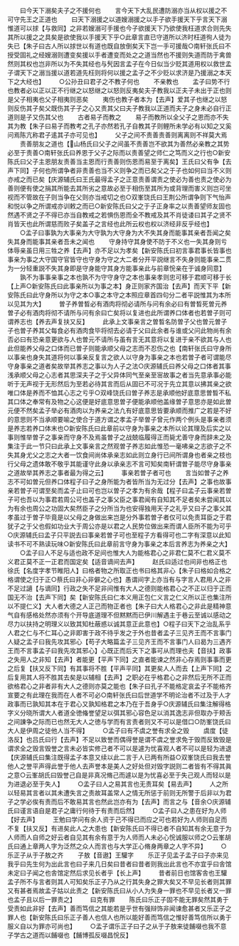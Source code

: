 <!-- { "loadSidebar": true } -->
　　曰今天下溺矣夫子之不援何也
　　言今天下大乱民遭防溺亦当从权以援之不可守先王之正道也
　　曰天下溺援之以道嫂溺援之以手子欲手援天下乎言天下溺惟道可以捄【与救同】之非若嫂溺可手援也今子欲援天下乃欲使我枉道求合则先失其所以援之之具矣是欲使我以手援天下乎○此章言直已守道所以济时枉道徇人徒为失已【朱子曰古人所以捄世以有道也既自放倒矣天下岂一手可援哉○南轩张氏曰不授受固礼之经嫂溺则遭变矣援以手者遭变而处之之道当然也不援则失道而防于禽兽然则其权也岂非所以为不失其经也与髠因言孟子在今日似当少贬其道用权以救世孟子谓天下之溺当援以道若道先枉则将何以援之孟子之不少贬以求济是乃援溺之本天下之大经也】
　　○公孙丑曰君子之不教子何也
　　不亲教也
　　孟子曰势不行也教者必以正以正不行继之以怒继之以怒则反夷矣夫子教我以正夫子未出于正也则是父子相夷也父子相夷则恶矣
　　夷伤也教子者本为【去声】爱其子也继之以怒则反伤其子矣父既伤其子子之心又责其父曰夫子教我以正道而夫子之身未必自行正道则是子又伤其父也
　　古者易子而教之
　　易子而教所以全父子之恩而亦不失其为教【朱子曰易子而教考之孔子亦然若孔子自教其子则鲤所未学必有以知之又奚问焉陈亢称君子逺其子亦可见也】
　　父子之间不责善责善则离离则不祥莫大焉
　　责善朋友之道也【山杨氏曰父子之间虽不责善岂不欲其为善然必亲教之其势必至于责善○南轩张氏曰养恩于父子之际而以责善望之师仁之笃而义之行也○新安陈氏曰父子主恩朋友责善当主恩而行责善则伤恩而易至于离矣】王氏曰父有争【去声下同】子何也所谓争者非责善也当不义则争之而已矣父之于子也如何曰当不义则亦戒之而已矣【庆源辅氏曰王氏最得孟子之正意责善谓责之使必为善也责之使必为善则便有使之捐其所能去其所劣之意故必至于相伤至其所为或背理而害义则岂可坐视而不管故在子则当争在父则亦当戒切之也○双峯饶氏曰王荆公所谓争则下气怡声和悦以争之所谓戒亦训敕之而已○新安陈氏曰父之于子正身率之以责善望师友固也然遇不贤之子不得已亦当自教戒之若惧伤恩而全不教戒及其不肖徒诿曰其子之贤不肖皆天也此所谓慈而败子矣盖子之言经也此所云权也权以济经非反乎经也】
　　○孟子曰事孰为大事亲为大守孰为大守身为大不失其身而能事其亲者吾闻之矣失其身而能事其亲者吾未之闻也
　　守身持守其身使不防于不义也一失其身则亏体辱亲虽日用三牲之养【去声】亦不足以为孝矣【新安陈氏曰初言事君事长皆事也事亲为事之大守国守官皆守也守身为守之大二者分开平説继言不失身则能事亲二贯为一分轻重説不失其身即是守身能守其身方能事亲此与前章恱亲在于诚身同意】
　　孰不为事事亲事之本也孰不为守守身守之本也事亲孝则忠可移于君顺可移于长【上声○新安陈氏曰此事亲所以为事之本】身正则家齐国治【去声】而天下平【新安陈氏曰此守身所以为守之本○事之本守之本照应章首四句分二者平説惟其为本所以见其为大】
　　曽子养曽晳必有酒肉将彻必请所与问有余必曰有曽晳死曽元养曽子必有酒肉将彻不请所与问有余曰亡矣将以复进也此所谓养口体者也若曽子则可谓养志也【养去声复扶又反】
　　此承上文事亲言之曽晳名防曽子父也曽元曽子子也曽子养其父每食必有酒肉食毕将彻去必请于父曰此余者与谁或父问此物尚有余否必曰有恐亲意更欲与人也曽元不请所与虽有言无其意将以复进于亲不欲其与人也此但能养父母之口体而已曽子则能承顺父母之志而不忍伤之也【南轩张氏曰守身所以事亲也身失其道将何以事亲反复言之欲人以守身为事亲之本也若曽子者可谓能尽守身事亲之道者矣故举其养志之事以为人子之法○庆源辅氏曰养父母之口体者其事浅承顺父母之心志者其思深夫子之于父异体同气至亲至宻故事之者当先意承事必能听于无声视于无形然后为至若必待其言而后从固已不可况于先立其意以拂其亲之欲唯口体是养而不恤其心志之亏乎○双峰饶氏曰曽子养志是承顺他好底意思曽晳不私其口体之奉常有及物之心这便是好底意思曽子便能承顺他盖缘曽子意思亦是如此曽元便不然矣孟子举必有酒肉以为养亲之法凢有好底意思皆要承顺而推广之若是不好的意思则不当承顺要喻之使合于道方谓之孝孟子举曽子曾元作两个例头是事亲者须是养志若养口体末也○新安陈氏曰此章前以守身为事亲之本所以论其理及后实之以事则惟举曽子之事亲而守身不及焉虽曽子之战兢临履得正而毙尤善守身而辞未之及集注于此一节只曰此承上文事亲言之然观曽子养志如此惟恐一毫咈亲之志欲子之不失其身尤父之志之大者一饮食间尚体承亲志如此则立身行已间所谓身也者亲之枝也行父母之遗体敢不敬乎其能谨守此身以承亲志不言可知矣南轩谓曽子能尽守身事亲之道故举其养志之事者最为得之云】
　　事亲若曽子者可也
　　言当如曽子之养志不可如曽元但养口体程子曰子之身所能为者皆所当为无过分【去声】之事也故事亲若曽子可谓至矣而孟子止曰可也岂以曽子之孝为有余哉【程子曰孟子云事亲若曽子可也吾以为事君若周公可也盖子之事父臣之事君闻有自知其不足者矣未尝闻其以为有余也周公之功固大矣然臣子之分所当为也安得独用天子之礼乎又曰子之事父其孝虽过于曽子毕竟是以父母之身做出来岂是分外事若曽子者仅可以免责耳臣之于君犹子之于父也假如功业大于周公亦是以君之人民势位做出来而谓人臣所不能为可乎○庆源辅氏曰孟子只平説去曰事亲若曽子可也至程子方看得可也二字有深意以此知读书不可不熟读玩味○新安陈氏曰此章前言守身为事亲之本后言养志为养亲之大】
　　○孟子曰人不足与适也政不足间也惟大人为能格君心之非君仁莫不仁君义莫不义君正莫不正一正君而国定矣【适音谪间去声】
　　赵氏曰适过也间非也格正也徐氏【名度字孝节睢阳人】曰格者物之所取正也书曰格其非心【朱子曰格如合格之格谓使之归于正○蔡氏曰非心非僻之心也】愚谓间字上亦当有与字言人君用人之非不足过讁【与谪同】行政之失不足非间惟有大人之德则能格君心之不正以归于正而国无不治【去声下同】矣【新安陈氏曰仁本义用正包仁义言之仁义所以正也集注所以不提仁义】大人者大德之人正己而物正者也【朱子曰大人格君心之非此是精神意气自有感格处然亦须有个开导底道理不但黙黙而已伊川解遇主于巷云至诚以感动之尽力以扶持之明理义以致其知杜蔽惑以诚其意正此意也】○程子曰天下之治乱系乎人君之仁与不仁耳心之非即害于政不待乎发之于外也昔者孟子三见齐王而不言事门人疑之孟子曰我先攻其邪心【苟子大略篇孟子三见齐王而不言事门人曰曷为三遇齐王而不言事孟子曰我先攻其邪心】心既正而后天下之事可从而理也夫【音扶】政事之失用人之非知【去声】者能更【平声下同】之直者能谏之然非心存焉则事事而更之后复【扶又反下同】有其事将不胜【平声平同】其更矣人人而去【上声下同】之后复用其人将不胜其去矣是以辅相【去声】之职必在乎格君心之非然后无所不正而欲格君心之非者非有大人之德则亦莫之能也【朱子曰孔子不能格定哀孟子不能格齐宣要之有此理在我而在人者不可必○南轩张氏曰后世道学不明论治者不过及于人才政事而已孰知其本在于君心又孰知格君之本乃在于吾身乎○庆源辅氏曰集注解得格字义分晓所谓大人者道全徳偹誉望足以弭其邪心容色足以消其逸志非但取办于颊舌之间諌争之际而已也然无大人之徳与学而有言责者则又不可以是借口○防峯饶氏曰大人是伊周之徒他人当不得】
　　○孟子曰有不虞之誉有求全之毁
　　虞度【徒洛反】也吕氏曰行【去声】不足以致誉而偶得誉是谓不虞之誉求免于毁而反致毁是谓求全之毁言毁誉之言未必皆实修己者不可以是遽为忧喜观人者不可以是轻为进退【庆源辅氏曰集注既得孟子本意又续以此二言于人已两有所益○双峯饶氏曰我去誉他人之誉平声得此誉于他人去声誉本是美人之好处但对毁字説则二者皆有不得其眞之意○云峯胡氏曰毁誉己自是非真况脩己而遽以是为忧喜必至于失己观人而轻以是为进退必至于失人】
　　○孟子曰人之易其言也无责耳矣【易去声】
　　人之所以轻易其言者以其未遭失言之责故耳盖常人之情无所惩于前则无所警于后非以为君子之学必俟有责而后不敢易其言也然此岂亦有为【去声】而言之与【音余○庆源辅氏曰谨言语自是君子之庸行何待于有责而后然】
　　○孟子曰人之患在好为人师【好去声】
　　王勉曰学问有余人资于己不得已而应之可也若好为人师则自足而不复【扶又反】有进矣此人之大患也【新安陈氏曰不得已者不自知其有余无意于为人师而人自师之好云者自见其有余有意于为人师而人未必心恱诚服以师之○云峯胡氏曰通上章两人字为泛然之众人而言也与大学正心脩身两章之人字不异】
　　○乐正子从于子敖之齐
　　子敖【音遨】王驩字
　　乐正子见孟子孟子曰子亦来见我乎曰先生何为出此言也曰子来几日矣曰昔者曰昔者则我出此言也不亦宜乎曰舎馆未定曰子闻之也舎馆定然后求见长者乎【长上声】
　　昔者前日也馆客舎也王驩孟子所不与言者则其人可知矣乐正子乃从之行其失身之罪大矣又不早见长者则其罪又有甚者焉故孟子姑以此责之【新安陈氏曰从小人为失身一罪也不早见长者又一罪也孟子且以后一罪责之】
　　曰克有罪
　　陈氏曰乐正子固不能无罪矣然其勇于受责如此非好【去声】善而笃信之其能若是乎世有强辩饰非闻谏愈甚者又乐正子之罪人也【新安陈氏曰乐正子善人也信人也所以能好善而笃信之惟好善笃信所以勇于服义自以为罪亦可尚也】
　　○孟子谓乐正子曰子之从于子敖来徒餔啜也我不意子学古之道而以餔啜也【餔博孤反啜昌恱反】
